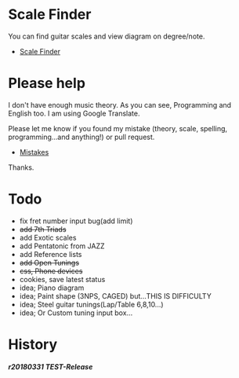 # Scale Finder

You can find guitar scales and view diagram on degree/note.

* [Scale Finder](https://azuma51.github.io/scale-finder/)


# Please help

I don't have enough music theory.
As you can see, Programming and English too.
I am using Google Translate.

Please let me know if you found my mistake (theory, scale, spelling, programming...and anything!) or pull request.

* [Mistakes](https://github.com/azuma51/scale-finder/issues/1)

Thanks.


# Todo
* fix fret number input bug(add limit)
* <s>add 7th Triads</s>
* add Exotic scales
* add Pentatonic from JAZZ
* add Reference lists
* <s>add Open Tunings</s>
* <s>css, Phone devices</s>
* cookies, save latest status
* idea; Piano diagram
* idea; Paint shape (3NPS, CAGED) but...THIS IS DIFFICULTY
* idea; Steel guitar tunings(Lap/Table 6,8,10...)
* idea; Or Custom tuning input box...

# History
##### r20180331 TEST-Release
